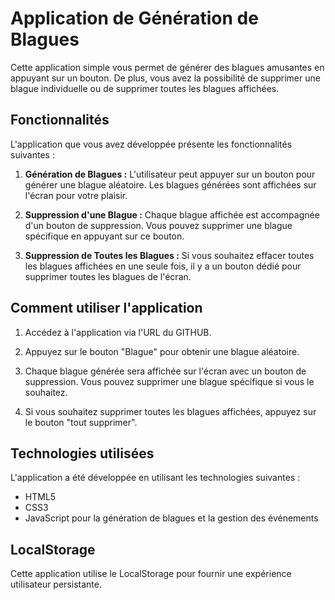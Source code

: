 # Application de Génération de Blagues

Cette application simple vous permet de générer des blagues amusantes en appuyant sur un bouton. De plus, vous avez la possibilité de supprimer une blague individuelle ou de supprimer toutes les blagues affichées.

## Fonctionnalités

L'application que vous avez développée présente les fonctionnalités suivantes :

1. **Génération de Blagues :** L'utilisateur peut appuyer sur un bouton pour générer une blague aléatoire. Les blagues générées sont affichées sur l'écran pour votre plaisir.

2. **Suppression d'une Blague :** Chaque blague affichée est accompagnée d'un bouton de suppression. Vous pouvez supprimer une blague spécifique en appuyant sur ce bouton.

3. **Suppression de Toutes les Blagues :** Si vous souhaitez effacer toutes les blagues affichées en une seule fois, il y a un bouton dédié pour supprimer toutes les blagues de l'écran.

## Comment utiliser l'application

1. Accédez à l'application via l'URL du GITHUB.

2. Appuyez sur le bouton "Blague" pour obtenir une blague aléatoire.

3. Chaque blague générée sera affichée sur l'écran avec un bouton de suppression. Vous pouvez supprimer une blague spécifique si vous le souhaitez.

4. Si vous souhaitez supprimer toutes les blagues affichées, appuyez sur le bouton "tout supprimer".

## Technologies utilisées

L'application a été développée en utilisant les technologies suivantes :

- HTML5
- CSS3
- JavaScript pour la génération de blagues et la gestion des événements

## LocalStorage 


Cette application utilise le LocalStorage pour fournir une expérience utilisateur persistante.

